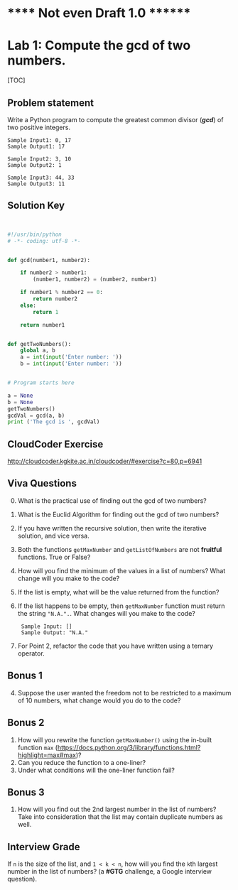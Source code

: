 
# **** Not even Draft 1.0 ******

# Lab 1: Compute the gcd of two numbers. 

[TOC]

## Problem statement 

Write a Python program to compute the greatest common divisor (***gcd***) of two positive integers.

	Sample Input1: 0, 17
	Sample Output1: 17
	
	Sample Input2: 3, 10
	Sample Output2: 1
	
	Sample Input3: 44, 33
	Sample Output3: 11


## Solution Key

```python 


#!/usr/bin/python
# -*- coding: utf-8 -*-


def gcd(number1, number2):

    if number2 > number1:
        (number1, number2) = (number2, number1)

    if number1 % number2 == 0:
        return number2
    else:
        return 1

    return number1


def getTwoNumbers():
    global a, b
    a = int(input('Enter number: '))
    b = int(input('Enter number: '))


# Program starts here

a = None
b = None
getTwoNumbers()
gcdVal = gcd(a, b)
print ('The gcd is ', gcdVal)


```


## CloudCoder Exercise 

http://cloudcoder.kgkite.ac.in/cloudcoder/#exercise?c=80,p=6941


## Viva Questions 

0. What is the practical use of finding out the gcd of two numbers? 
1. What is the Euclid Algorithm for finding out the gcd of two numbers?
2. If you have written the recursive solution, then write the iterative solution, and vice versa. 
0. Both the functions `getMaxNumber` and `getListOfNumbers` are not **fruitful** functions. True or False? 
1. How will you find the minimum of the values in a list of numbers? What change will you make to the code? 
2. If the list is empty, what will be the value returned from the function? 
3. If the list happens to be empty, then `getMaxNumber` function must return the string `"N.A.".`. What changes will you make to the code? 
		
		Sample Input: []     
		Sample Output: "N.A." 

3. For Point 2, refactor the code that you have written using a ternary operator. 


## Bonus 1 
4. Suppose the user wanted the freedom not to be restricted to a maximum of 10 numbers, what change would you do to the code? 

## Bonus 2 
1. How will you rewrite the function `getMaxNumber()` using the in-built function `max` (https://docs.python.org/3/library/functions.html?highlight=max#max)? 
2. Can you reduce the function to a one-liner? 
3. Under what conditions will the one-liner function fail? 

## Bonus 3

1. How will you find out the 2nd largest number in the list of numbers? Take into consideration that the list may contain duplicate numbers as well. 


## Interview Grade 
If `n` is the size of the list, and `1 < k < n`, how will you find the `k`th largest number in the list of numbers? (a **#GTG** challenge, a Google interview question).

